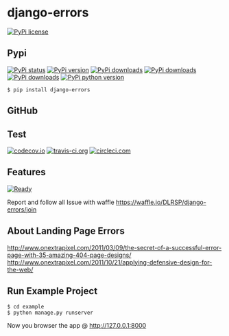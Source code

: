 # django-errors
[![PyPi license](https://img.shields.io/pypi/l/django-errros.svg)](https://pypi.python.org/pypi/django_errors)

## Pypi
[![PyPi status](https://img.shields.io/pypi/status/django-errors.svg)](https://pypi.python.org/pypi/django_errors)
[![PyPi version](https://img.shields.io/pypi/v/django-errors.svg)](https://pypi.python.org/pypi/django_errors)
[![PyPi downloads](https://img.shields.io/pypi/dm/django-errors.svg)](https://pypi.python.org/pypi/django_errors)
[![PyPi downloads](https://img.shields.io/pypi/dw/django-errors.svg)](https://pypi.python.org/pypi/django_errors)
[![PyPi downloads](https://img.shields.io/pypi/dd/django-errors.svg)](https://pypi.python.org/pypi/django_errors)
[![PyPi python version](https://img.shields.io/pypi/pyversions/django-errors.svg)](https://pypi.python.org/pypi/django_errors)

	$ pip install django-errors

## GitHub


## Test
[![codecov.io](https://codecov.io/github/DLRSP/django-errors/coverage.svg?branch=master)](https://codecov.io/github/DLRSP/django-errors?branch=master)
[![travis-ci.org](https://travis-ci.org/DLRSP/django-errors.svg?branch=master)](https://travis-ci.org/DLRSP/django-errors)
[![circleci.com](https://circleci.com/gh/DLRSP/django-errors.svg?style=shield&circle-token=b2c2b63556f8dfc17f9058adfbaae1fd16b3bc01)](https://circleci.com/gh/DLRSP/django-errors)

## Features 
[![Ready](https://badge.waffle.io/DLRSP/django-errors.png?label=Ready)](https://waffle.io/DLRSP/django-errors)

Report and follow all Issue with waffle
https://waffle.io/DLRSP/django-errors/join


## About Landing Page Errors
http://www.onextrapixel.com/2011/03/09/the-secret-of-a-successful-error-page-with-35-amazing-404-page-designs/
http://www.onextrapixel.com/2011/10/21/applying-defensive-design-for-the-web/


## Run Example Project

	$ cd example
	$ python manage.py runserver

Now you browser the app @ http://127.0.0.1:8000
